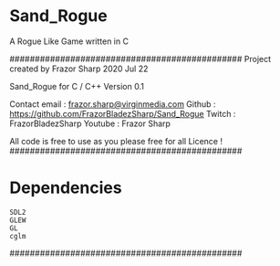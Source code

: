 # Sand_Rogue
A Rogue Like Game written in C

##############################################
 Project created by Frazor Sharp 2020 Jul 22

 Sand_Rogue for C / C++ Version 0.1

 Contact email         : frazor.sharp@virginmedia.com
 Github                : https://github.com/FrazorBladezSharp/Sand_Rogue
 Twitch                : FrazorBladezSharp
 Youtube               : Frazor Sharp

 All code is free to use as you please
 free for all Licence !
##############################################

# Dependencies
    SDL2
    GLEW
    GL
    cglm
    
##############################################
